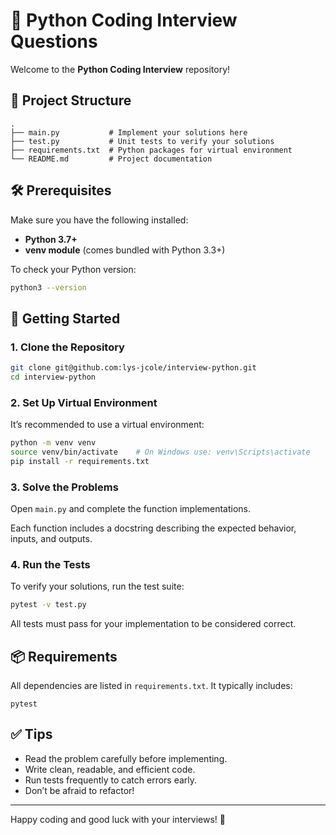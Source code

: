 # 🐍 Python Coding Interview Questions

Welcome to the **Python Coding Interview** repository!  

## 📁 Project Structure

```
.
├── main.py           # Implement your solutions here
├── test.py           # Unit tests to verify your solutions
├── requirements.txt  # Python packages for virtual environment
└── README.md         # Project documentation
```

## 🛠 Prerequisites

Make sure you have the following installed:

- **Python 3.7+**
- **venv module** (comes bundled with Python 3.3+)

To check your Python version:

```bash
python3 --version
```

## 🚀 Getting Started

### 1. Clone the Repository

```bash
git clone git@github.com:lys-jcole/interview-python.git
cd interview-python
```

### 2. Set Up Virtual Environment

It’s recommended to use a virtual environment:

```bash
python -m venv venv
source venv/bin/activate    # On Windows use: venv\Scripts\activate
pip install -r requirements.txt
```

### 3. Solve the Problems

Open `main.py` and complete the function implementations.

Each function includes a docstring describing the expected behavior, inputs, and outputs.

### 4. Run the Tests

To verify your solutions, run the test suite:

```bash
pytest -v test.py
```

All tests must pass for your implementation to be considered correct.

## 📦 Requirements

All dependencies are listed in `requirements.txt`. It typically includes:

```
pytest
```

## ✅ Tips

- Read the problem carefully before implementing.
- Write clean, readable, and efficient code.
- Run tests frequently to catch errors early.
- Don’t be afraid to refactor!

---

Happy coding and good luck with your interviews! 🚀
